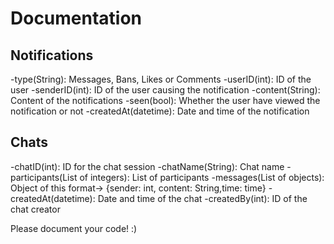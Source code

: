 # Documentation

## Notifications
-type(String): Messages, Bans, Likes or Comments
-userID(int): ID of the user
-senderID(int): ID of the user causing the notification
-content(String): Content of the notifications
-seen(bool): Whether the user have viewed the notification or not
-createdAt(datetime): Date and time of the notification

## Chats
-chatID(int): ID for the chat session
-chatName(String): Chat name
-participants(List of integers): List of participants
-messages(List of objects): Object of this format-> {sender: int, content: String,time: time}
-createdAt(datetime): Date and time of the chat
-createdBy(int): ID of the chat creator



Please document your code! :)
